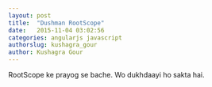 ```yaml
---
layout: post
title:  "Dushman RootScope"
date:   2015-11-04 03:02:56
categories: angularjs javascript
authorslug: kushagra_gour
author: Kushagra Gour
---
```


RootScope ke prayog se bache. Wo dukhdaayi ho sakta hai.
